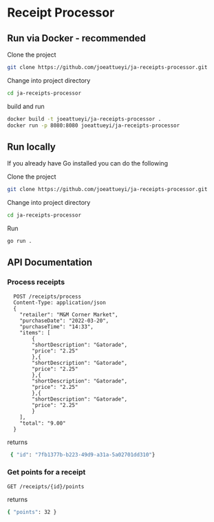 
# Receipt Processor

## Run via Docker - recommended
Clone the project

```bash
git clone https://github.com/joeattueyi/ja-receipts-processor.git
```

Change into project directory

```bash
cd ja-receipts-processor
```

build and run
```bash
docker build -t joeattueyi/ja-receipts-processor .
docker run -p 8080:8080 joeattueyi/ja-receipts-processor
```

## Run locally
If you already have Go installed you can do the following

Clone the project

```bash
git clone https://github.com/joeattueyi/ja-receipts-processor.git
```

Change into project directory

```bash
cd ja-receipts-processor
```

Run
```bash
go run .
```



## API Documentation

### Process receipts
```http
  POST /receipts/process
  Content-Type: application/json
  {
    "retailer": "M&M Corner Market",
    "purchaseDate": "2022-03-20",
    "purchaseTime": "14:33",
    "items": [
        {
        "shortDescription": "Gatorade",
        "price": "2.25"
        },{
        "shortDescription": "Gatorade",
        "price": "2.25"
        },{
        "shortDescription": "Gatorade",
        "price": "2.25"
        },{
        "shortDescription": "Gatorade",
        "price": "2.25"
        }
    ],
    "total": "9.00"
  }

```

returns

```bash
 { "id": "7fb1377b-b223-49d9-a31a-5a02701dd310"}
```

### Get points for a receipt
```http
GET /receipts/{id}/points
```

returns

```bash
{ "points": 32 }
```